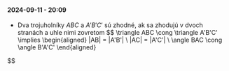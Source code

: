 #### 2024-09-11 - 20:09

- Dva trojuholníky $ABC$ a $A'B'C'$ sú zhodné, ak sa zhodujú v dvoch stranách a uhle nimi zovretom
$$
\triangle ABC \cong \triangle A'B'C' 
\implies 
\begin{aligned}
	|AB| = |A'B'| \\ 
	|AC| = |A'C'| \\ 
	\angle BAC \cong \angle B'A'C'
\end{aligned}

$$
